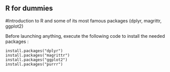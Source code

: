 ## R for dummies

#Introduction to R and some of its most famous packages (dplyr, magrittr, ggplot2)

Before launching anything, execute the following code to install the needed packages : 

```
install.packages("dplyr")
install.packages("magrittr")
install.packages("ggplot2")
install.packages("purrr")
```
